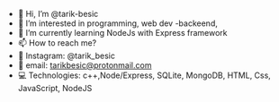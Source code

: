 - 👋 Hi, I’m @tarik-besic
- 👀 I’m interested in programming, web dev -backeend, 
- 🌱 I’m currently learning NodeJs with Express framework
- 📫 How to reach me? 
- 📱  Instagram: @tarik_besic
- 📧 email: tarikbesic@protonmail.com
- 💻 Technologies: c++,Node/Express, SQLite, MongoDB, HTML, Css, JavaScript, NodeJS


<!---
tarik-besic/tarik-besic is a ✨ special ✨ repository because its `README.md` (this file) appears on your GitHub profile.
You can click the Preview link to take a look at your changes.
--->
